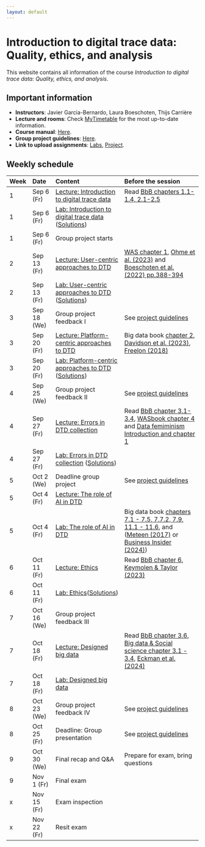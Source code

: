 ```yaml
---
layout: default
---
```


# Introduction to digital trace data: Quality, ethics, and analysis

This website contains all information of the course _Introduction to digital trace data: Quality, ethics, and analysis_.

## Important information

* **Instructors**: Javier Garcia-Bernardo, Laura Boeschoten, Thijs Carrière
* **Lecture and rooms**: Check [MyTimetable](https://mytimetable.uu.nl/schedule/) for the most up-to-date information. 
* **Course manual**: [Here](./manual.html).
* **Group project guidelines**: [Here](./project.html).
* **Link to upload assignments**: [Labs](https://surfdrive.surf.nl/files/index.php/s/rUTjwWP2uPiRrBy), [Project](https://surfdrive.surf.nl/files/index.php/s/HgeNKHK8K9JS4jW).



## Weekly schedule

| Week | Date                   | Content                                     | Before the session   | 
|:-----|:-----------------------|:--------------------------------------------|:---------------------|
| 1    | Sep 6 (Fr)             | [Lecture: Introduction to digital trace data](https://github.com/digitalTraceData/digitalTraceData.github.io/raw/main/materials/lecture1_dtd.pdf) | Read [BbB chapters 1.1-1.4, 2.1-2.5](https://www.bitbybitbook.com/en/1st-ed/preface/) | 
| 1    | Sep 6 (Fr)             | [Lab: Introduction to digital trace data](https://colab.research.google.com/github/digitalTraceData/digitalTraceData.github.io/blob/main/materials/lab1/lab1.ipynb)  ([Solutions](https://colab.research.google.com/github/digitalTraceData/digitalTraceData.github.io/blob/main/materials/lab1/lab1_solutions.ipynb))   |   | 
| 1    | Sep 6 (Fr)             | Group project starts                        |   | 
| 2    | Sep 13 (Fr)            | [Lecture: User-centric approaches to DTD](https://github.com/digitalTraceData/digitalTraceData.github.io/raw/main/materials/lecture2_dtd.pdf)     | [WAS chapter 1](https://bookdown.org/wasbook_feedback/was/Intro1.html#Intro1), [Ohme et al. (2023)](https://www.tandfonline.com/doi/full/10.1080/19312458.2023.2181319) and [Boeschoten et al. (2022) pp.388-394](https://www.aup-online.com/content/journals/10.5117/CCR2022.2.002.BOES)   | 
| 2    | Sep 13 (Fr)            | [Lab: User-centric approaches to DTD](https://colab.research.google.com/github/digitalTraceData/digitalTraceData.github.io/blob/main/materials/lab2/lab2.ipynb)  ([Solutions](https://colab.research.google.com/github/digitalTraceData/digitalTraceData.github.io/blob/main/materials/lab2/lab2_solutions.ipynb))       |   | 
| 3    | Sep 18 (We)            | Group project feedback I                    | See [project guidelines](project.html)  | 
| 3    | Sep 20 (Fr)            | [Lecture: Platform-centric approaches to DTD](https://github.com/digitalTraceData/digitalTraceData.github.io/raw/main/materials/lecture3_dtd.pdf) | Big data book [chapter 2](https://textbook.coleridgeinitiative.org/chap-web.html), [Davidson et al. (2023)](https://www.nature.com/articles/s41562-023-01750-2), [Freelon (2018)](https://www.tandfonline.com/doi/full/10.1080/10584609.2018.1477506?scroll=top&needAccess=true) | 
| 3    | Sep 20 (Fr)            | [Lab: Platform-centric approaches to DTD](https://colab.research.google.com/github/digitalTraceData/digitalTraceData.github.io/blob/main/materials/lab3/lab3.ipynb)  ([Solutions](https://colab.research.google.com/github/digitalTraceData/digitalTraceData.github.io/blob/main/materials/lab3/lab3_solutions.ipynb))    |   | 
| 4    | Sep 25 (We)            | Group project feedback II                   | See [project guidelines](project.html)  | 
| 4    | Sep 27 (Fr)            | [Lecture: Errors in DTD collection](https://github.com/digitalTraceData/digitalTraceData.github.io/raw/main/materials/lecture4_dtd.pdf)           | Read [BbB chapter 3.1-3.4](https://www.bitbybitbook.com/en/1st-ed/preface/), [WASbook chapter 4](https://bookdown.org/wasbook_feedback/was/CoverageSampling4.html#CoverageSampling4) and [Data femiminism Introduction and chapter 1](https://data-feminism.mitpress.mit.edu/)
| 4    | Sep 27 (Fr)            | [Lab: Errors in DTD collection](https://colab.research.google.com/github/digitalTraceData/digitalTraceData.github.io/blob/main/materials/lab4/lab4.ipynb) ([Solutions](https://colab.research.google.com/github/digitalTraceData/digitalTraceData.github.io/blob/main/materials/lab4/lab4_solutions.ipynb))              |   | 
| 5    | Oct 2 (We)             | Deadline group project                      | See [project guidelines](project.html)  |  
| 5    | Oct 4 (Fr)             | [Lecture: The role of AI in DTD](https://github.com/digitalTraceData/digitalTraceData.github.io/raw/main/materials/lecture5_dtd.pdf)              |   | 
| 5    | Oct 4 (Fr)             | [Lab: The role of AI in DTD](https://colab.research.google.com/github/digitalTraceData/digitalTraceData.github.io/blob/main/materials/lab5/lab5.ipynb)                  | Big data book [chapters 7.1 - 7.5, 7.7.2, 7.9, 11.1 - 11.6](https://textbook.coleridgeinitiative.org), and ([Meteen (2017)](https://lawcat.berkeley.edu/record/1128456/files/fulltext.pdf) or [Business Insider (2024)](https://www.removepaywall.com/search?url=https://www.businessinsider.com/ai-crime-tool-cybercheck-founder-adam-mosher-investigation-2024-8))  | 
| 6    | Oct 11 (Fr)            | [Lecture: Ethics](https://github.com/digitalTraceData/digitalTraceData.github.io/raw/main/materials/lecture6_dtd.pdf)                            | Read [BbB chapter 6](https://www.bitbybitbook.com/en/1st-ed/preface/), [Keymolen & Taylor (2023)](https://link.springer.com/chapter/10.1007/978-3-031-19554-9_20)  | 
| 6    | Oct 11 (Fr)            | [Lab: Ethics](https://colab.research.google.com/github/digitalTraceData/digitalTraceData.github.io/blob/main/materials/lab6/lab6.ipynb)([Solutions](https://colab.research.google.com/github/digitalTraceData/digitalTraceData.github.io/blob/main/materials/lab6/lab6_solutions.ipynb))                                  |   | 
| 7    | Oct 16 (We)            | Group project feedback III                   |   | 
| 7    | Oct 18 (Fr)            | [Lecture: Designed big data ]((https://github.com/digitalTraceData/digitalTraceData.github.io/raw/main/materials/lecture6_dtd.pdf))                | Read [BbB chapter 3.6](https://www.bitbybitbook.com/en/1st-ed/preface/), [Big data & Social science chapter 3.1 - 3.4](https://textbook.coleridgeinitiative.org/), [Eckman et al. (2024)](https://arxiv.org/pdf/2403.01208)  | 
| 7    | Oct 18 (Fr)            | [Lab: Designed big data](https://colab.research.google.com/github/digitalTraceData/digitalTraceData.github.io/blob/main/materials/lab7/lab7.ipynb)                      |   | 
| 8    | Oct 23 (We)            | Group project feedback IV                   | See [project guidelines](project.html)  | 
| 8    | Oct 25 (Fr)            | Deadline: Group presentation                | See [project guidelines](project.html)  | 
| 9    | Oct 30 (We)            | Final recap and Q&A                         | Prepare for exam, bring questions | 
| 9    | Nov 1 (Fr)             | Final exam                                  |  | 
| x    | Nov 15 (Fr)            | Exam inspection                             |  | 
| x    | Nov 22 (Fr)            | Resit exam                                  |  | 


<!-- ```js
// Javascript code with syntax highlighting.
var fun = function lang(l) {
  dateformat.i18n = require('./lang/' + l)
  return true;
} 
```-->